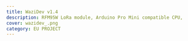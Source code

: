 ```yaml
---
title: WaziDev v1.4
description: RFM95W LoRa module, Arduino Pro Mini compatible CPU, 
cover: wazidev_.png
category: EU PROJECT
---
```

